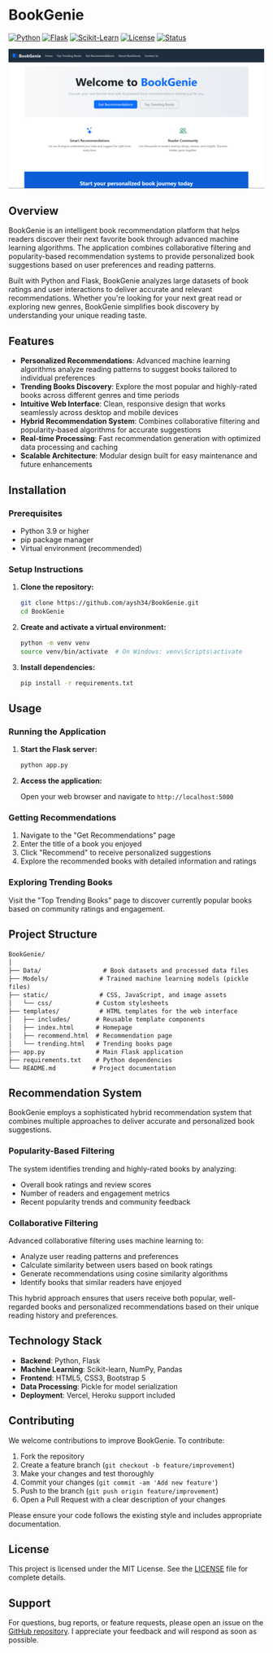 # BookGenie

[![Python](https://img.shields.io/badge/Python-3.9-blue.svg)](https://www.python.org/)
[![Flask](https://img.shields.io/badge/Flask-2.3-lightgrey)](https://flask.palletsprojects.com/)
[![Scikit-Learn](https://img.shields.io/badge/Scikit--Learn-1.3-yellowgreen)](https://scikit-learn.org/)
[![License](https://img.shields.io/badge/License-MIT-informational)](LICENSE)
[![Status](https://img.shields.io/badge/Status-Active-success)]()

![](https://github.com/aysh34/BookGenie/blob/main/BookGenie.png)
## Overview

BookGenie is an intelligent book recommendation platform that helps readers discover their next favorite book through advanced machine learning algorithms. The application combines collaborative filtering and popularity-based recommendation systems to provide personalized book suggestions based on user preferences and reading patterns.

Built with Python and Flask, BookGenie analyzes large datasets of book ratings and user interactions to deliver accurate and relevant recommendations. Whether you're looking for your next great read or exploring new genres, BookGenie simplifies book discovery by understanding your unique reading taste.

## Features

- **Personalized Recommendations**: Advanced machine learning algorithms analyze reading patterns to suggest books tailored to individual preferences
- **Trending Books Discovery**: Explore the most popular and highly-rated books across different genres and time periods
- **Intuitive Web Interface**: Clean, responsive design that works seamlessly across desktop and mobile devices
- **Hybrid Recommendation System**: Combines collaborative filtering and popularity-based algorithms for accurate suggestions
- **Real-time Processing**: Fast recommendation generation with optimized data processing and caching
- **Scalable Architecture**: Modular design built for easy maintenance and future enhancements

## Installation

### Prerequisites

- Python 3.9 or higher
- pip package manager
- Virtual environment (recommended)

### Setup Instructions

1. **Clone the repository:**

   ```bash
   git clone https://github.com/aysh34/BookGenie.git
   cd BookGenie
   ```

2. **Create and activate a virtual environment:**

   ```bash
   python -m venv venv
   source venv/bin/activate  # On Windows: venv\Scripts\activate
   ```

3. **Install dependencies:**
   ```bash
   pip install -r requirements.txt
   ```

## Usage

### Running the Application

1. **Start the Flask server:**

   ```bash
   python app.py
   ```

2. **Access the application:**
   
   Open your web browser and navigate to `http://localhost:5000`

### Getting Recommendations

1. Navigate to the "Get Recommendations" page
2. Enter the title of a book you enjoyed
3. Click "Recommend" to receive personalized suggestions
4. Explore the recommended books with detailed information and ratings

### Exploring Trending Books

Visit the "Top Trending Books" page to discover currently popular books based on community ratings and engagement.

## Project Structure

```
BookGenie/
│
├── Data/                 # Book datasets and processed data files
├── Models/              # Trained machine learning models (pickle files)
├── static/              # CSS, JavaScript, and image assets
│   └── css/            # Custom stylesheets
├── templates/           # HTML templates for the web interface
│   ├── includes/       # Reusable template components
│   ├── index.html      # Homepage
│   ├── recommend.html  # Recommendation page
│   └── trending.html   # Trending books page
├── app.py              # Main Flask application
├── requirements.txt    # Python dependencies
└── README.md          # Project documentation
```

## Recommendation System

BookGenie employs a sophisticated hybrid recommendation system that combines multiple approaches to deliver accurate and personalized book suggestions.

### Popularity-Based Filtering

The system identifies trending and highly-rated books by analyzing:
- Overall book ratings and review scores
- Number of readers and engagement metrics
- Recent popularity trends and community feedback

### Collaborative Filtering

Advanced collaborative filtering uses machine learning to:
- Analyze user reading patterns and preferences
- Calculate similarity between users based on book ratings
- Generate recommendations using cosine similarity algorithms
- Identify books that similar readers have enjoyed

This hybrid approach ensures that users receive both popular, well-regarded books and personalized recommendations based on their unique reading history and preferences.

## Technology Stack

- **Backend**: Python, Flask
- **Machine Learning**: Scikit-learn, NumPy, Pandas
- **Frontend**: HTML5, CSS3, Bootstrap 5
- **Data Processing**: Pickle for model serialization
- **Deployment**: Vercel, Heroku support included

## Contributing

We welcome contributions to improve BookGenie. To contribute:

1. Fork the repository
2. Create a feature branch (`git checkout -b feature/improvement`)
3. Make your changes and test thoroughly
4. Commit your changes (`git commit -am 'Add new feature'`)
5. Push to the branch (`git push origin feature/improvement`)
6. Open a Pull Request with a clear description of your changes

Please ensure your code follows the existing style and includes appropriate documentation.

## License

This project is licensed under the MIT License. See the [LICENSE](LICENSE) file for complete details.

## Support

For questions, bug reports, or feature requests, please open an issue on the [GitHub repository](https://github.com/aysh34/BookGenie/issues). I appreciate your feedback and will respond as soon as possible.
